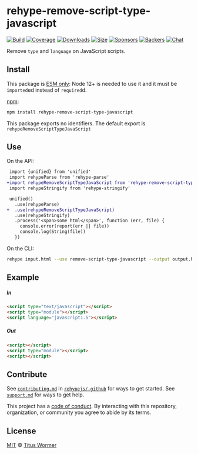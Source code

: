 <!--This file is generated by `build-packages.js`-->

# rehype-remove-script-type-javascript

[![Build][build-badge]][build]
[![Coverage][coverage-badge]][coverage]
[![Downloads][downloads-badge]][downloads]
[![Size][size-badge]][size]
[![Sponsors][sponsors-badge]][collective]
[![Backers][backers-badge]][collective]
[![Chat][chat-badge]][chat]

Remove `type` and `language` on JavaScript scripts.

## Install

This package is [ESM only][esm]:
Node 12+ is needed to use it and it must be `imported`ed instead of `required`d.

[npm][]:

```sh
npm install rehype-remove-script-type-javascript
```

This package exports no identifiers.
The default export is `rehypeRemoveScriptTypeJavaScript`

## Use

On the API:

```diff
 import {unified} from 'unified'
 import rehypeParse from 'rehype-parse'
+import rehypeRemoveScriptTypeJavaScript from 'rehype-remove-script-type-javascript'
 import rehypeStringify from 'rehype-stringify'

 unified()
   .use(rehypeParse)
+  .use(rehypeRemoveScriptTypeJavaScript)
   .use(rehypeStringify)
   .process('<span>some html</span>', function (err, file) {
     console.error(report(err || file))
     console.log(String(file))
   })
```

On the CLI:

```sh
rehype input.html --use remove-script-type-javascript --output output.html
```

## Example

##### In

```html
<script type="text/javascript"></script>
<script type="module"></script>
<script language="javascript1.5"></script>
```

##### Out

```html
<script></script>
<script type="module"></script>
<script></script>
```

## Contribute

See [`contributing.md`][contributing] in [`rehypejs/.github`][health] for ways
to get started.
See [`support.md`][support] for ways to get help.

This project has a [code of conduct][coc].
By interacting with this repository, organization, or community you agree to
abide by its terms.

## License

[MIT][license] © [Titus Wormer][author]

[build-badge]: https://github.com/rehypejs/rehype-minify/workflows/main/badge.svg

[build]: https://github.com/rehypejs/rehype-minify/actions

[coverage-badge]: https://img.shields.io/codecov/c/github/rehypejs/rehype-minify.svg

[coverage]: https://codecov.io/github/rehypejs/rehype-minify

[downloads-badge]: https://img.shields.io/npm/dm/rehype-remove-script-type-javascript.svg

[downloads]: https://www.npmjs.com/package/rehype-remove-script-type-javascript

[size-badge]: https://img.shields.io/bundlephobia/minzip/rehype-remove-script-type-javascript.svg

[size]: https://bundlephobia.com/result?p=rehype-remove-script-type-javascript

[sponsors-badge]: https://opencollective.com/unified/sponsors/badge.svg

[backers-badge]: https://opencollective.com/unified/backers/badge.svg

[collective]: https://opencollective.com/unified

[chat-badge]: https://img.shields.io/badge/chat-discussions-success.svg

[chat]: https://github.com/rehypejs/rehype/discussions

[esm]: https://gist.github.com/sindresorhus/a39789f98801d908bbc7ff3ecc99d99c

[npm]: https://docs.npmjs.com/cli/install

[health]: https://github.com/rehypejs/.github

[contributing]: https://github.com/rehypejs/.github/blob/main/contributing.md

[support]: https://github.com/rehypejs/.github/blob/main/support.md

[coc]: https://github.com/rehypejs/.github/blob/main/code-of-conduct.md

[license]: https://github.com/rehypejs/rehype-minify/blob/main/license

[author]: https://wooorm.com
